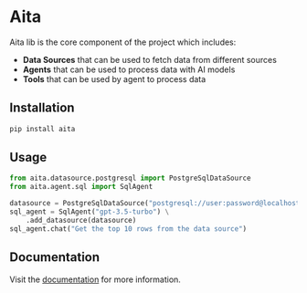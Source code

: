 # Aita

Aita lib is the core component of the project which includes:
- **Data Sources** that can be used to fetch data from different sources
- **Agents** that can be used to process data with AI models
- **Tools** that can be used by agent to process data

## Installation

```bash
pip install aita
```

## Usage

```python
from aita.datasource.postgresql import PostgreSqlDataSource
from aita.agent.sql import SqlAgent

datasource = PostgreSqlDataSource("postgresql://user:password@localhost/db")
sql_agent = SqlAgent("gpt-3.5-turbo") \
    .add_datasource(datasource)
sql_agent.chat("Get the top 10 rows from the data source")
```

## Documentation
Visit the [documentation](https://aita-1.gitbook.io/aita) for more information.
